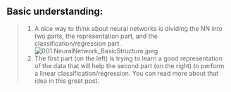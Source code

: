 ## Basic understanding:
>1. A nice way to think about neural networks is dividing the NN into two parts, the representation part, and the classification/regression part.
![001.NeuralNetwork_BasicStructure.jpeg](img/001.NeuralNetwork_BasicStructure.jpeg)
>2. The first part (on the left) is trying to learn a good representation of the data that will help the second part (on the right) to perform a linear classification/regression. You can read more about that idea in this great post.